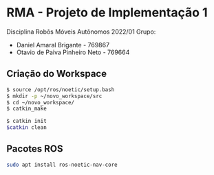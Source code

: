 # RMA - Projeto de Implementação 1
Disciplina Robôs Móveis Autônomos 2022/01
Grupo:
  - Daniel Amaral Brigante - 769867
  - Otavio de Paiva Pinheiro Neto - 769664

## Criação do Workspace 

```bash
$ source /opt/ros/noetic/setup.bash
$ mkdir -p ~/novo_workspace/src
$ cd ~/novo_workspace/
$ catkin_make

$ catkin init
$catkin clean

```

## Pacotes ROS

```bash
sudo apt install ros-noetic-nav-core
```

